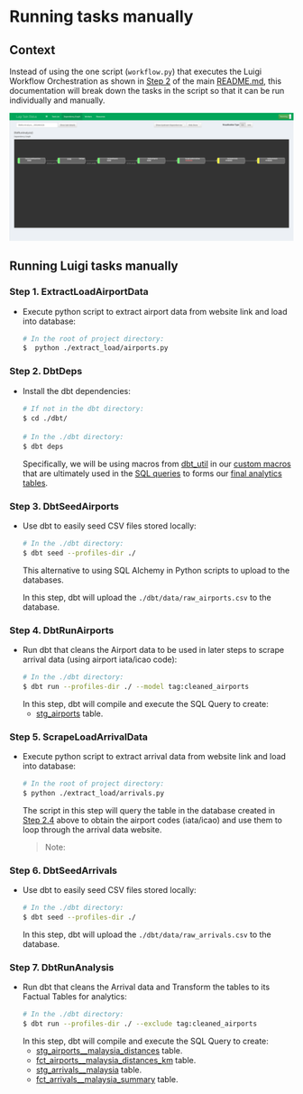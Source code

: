 Running tasks manually
======================

## Context
Instead of using the one script (`workflow.py`) that executes the Luigi Workflow Orchestration as shown in 
[Step 2](../README.md#step-2-running-the-workflow) of the main [README.md](../README.md), 
this documentation will break down the tasks in the script so that it can be run individually and manually.

![workflow-visualisation-luigi](img/workflow-visualisation-using-luigi.png)

## Running Luigi tasks manually

### Step 1. ExtractLoadAirportData
- Execute python script to extract airport data from website link and load into database:
    ```bash
    # In the root of project directory:  
    $  python ./extract_load/airports.py
    ```

### Step 2. DbtDeps
- Install the dbt dependencies:
    ```bash
    # If not in the dbt directory:  
    $ cd ./dbt/
   
    # In the ./dbt directory:  
    $ dbt deps
    ```
    Specifically, we will be using macros from [dbt_util](https://github.com/fishtown-analytics/dbt-utils) in our 
    [custom macros](../dbt/macros/core/distance.sql) that are ultimately used in the 
    [SQL queries](../dbt/models/core/fct_airports__malaysia_distances_km.sql) to forms our 
    [final analytics tables](../README.md#table-lineage-via-dbt).
    
### Step 3. DbtSeedAirports
- Use dbt to easily seed CSV files stored locally:
    ```bash
    # In the ./dbt directory:  
    $ dbt seed --profiles-dir ./
    ```
    This alternative to using SQL Alchemy in Python scripts to upload to the databases.

    In this step, dbt will upload the `./dbt/data/raw_airports.csv` to the database.

### Step 4. DbtRunAirports
- Run dbt that cleans the Airport data to be used in later steps to scrape arrival data (using airport iata/icao code):
    ```bash
    # In the ./dbt directory:  
    $ dbt run --profiles-dir ./ --model tag:cleaned_airports
    ```
    In this step, dbt will compile and execute the SQL Query to create:
    - [stg_airports](../dbt/models/staging/stg_airports.sql) table. 

### Step 5. ScrapeLoadArrivalData
- Execute python script to extract arrival data from website link and load into database:
    ```bash
    # In the root of project directory:  
    $ python ./extract_load/arrivals.py
    ```
    The script in this step will query the table in the database created in [Step 2.4](#step-4-dbtrunairports) above 
    to obtain the airport codes (iata/icao) and use them to loop through the arrival data website. 
    > Note: 

### Step 6. DbtSeedArrivals
- Use dbt to easily seed CSV files stored locally:
    ```bash
    # In the ./dbt directory:  
    $ dbt seed --profiles-dir ./
    ```
    In this step, dbt will upload the `./dbt/data/raw_arrivals.csv` to the database.

### Step 7. DbtRunAnalysis
- Run dbt that cleans the Arrival data and Transform the tables to its Factual Tables for analytics:
    ```bash
    # In the ./dbt directory:  
    $ dbt run --profiles-dir ./ --exclude tag:cleaned_airports
    ```
    In this step, dbt will compile and execute the SQL Query to create:
    - [stg_airports__malaysia_distances](../dbt/models/staging/stg_airports__malaysia_distances.sql) table. 
    - [fct_airports__malaysia_distances_km](../dbt/models/core/fct_airports__malaysia_distances_km.sql) table. 
    - [stg_arrivals__malaysia](../dbt/models/staging/stg_arrivals__malaysia.sql) table. 
    - [fct_arrivals__malaysia_summary](../dbt/models/core/fct_arrivals__malaysia_summary.sql) table. 

